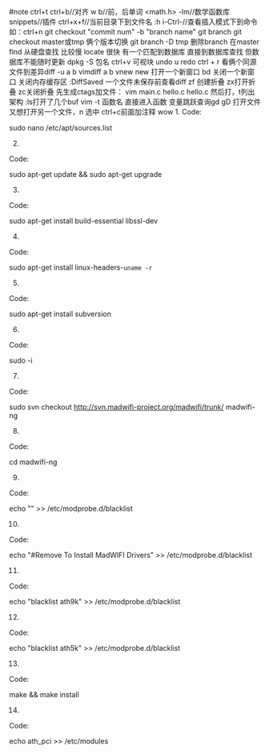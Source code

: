 #note
ctrl+t ctrl+b//对齐
w b//前，后单词
<math.h> -lm//数学函数库
snippets//插件
ctrl+x+f//当前目录下到文件名
:h i-Ctrl-<tab>//查看插入模式下到命令 如：ctrl+n
git checkout "commit num" -b "branch name"
git branch
git checkout master或tmp 俩个版本切换
git branch -D tmp 删除branch 在master
find 从硬盘查找 比较慢
locate 很快 有一个匹配到数据库 直接到数据库查找 但数据库不能随时更新
dpkg -S 包名
ctrl+v 可视块
undo u 
redo ctrl + r
看俩个同源文件到差异diff -u a b
vimdiff a b
vnew new 打开一个新窗口 bd 关闭一个新窗口  关闭内存缓存区
:DiffSaved  一个文件未保存前查看diff
zf 创建折叠  zx打开折叠 zc关闭折叠
先生成ctags加文件：
vim main.c hello.c hello.c 然后打，t列出架构 :ls打开了几个buf
vim -t 函数名 直接进入函数
变量跳跃查询gd gD
打开文件 又想打开另一个文件，n
选中 ctrl+c前面加注释
wow
1.
Code:

sudo nano /etc/apt/sources.list

 

2.
Code:

sudo apt-get update && sudo apt-get upgrade

3.
Code:

sudo apt-get install build-essential libssl-dev

4.
Code:

sudo apt-get install linux-headers-`uname -r`

5.
Code:

sudo apt-get install subversion

6.
Code:

sudo -i

7.
Code:

sudo svn checkout http://svn.madwifi-project.org/madwifi/trunk/ madwifi-ng

8.
Code:

cd madwifi-ng

9.
Code:

echo "" >> /etc/modprobe.d/blacklist

10.
Code:

echo "#Remove To Install MadWIFI Drivers" >> /etc/modprobe.d/blacklist

11.
Code:

echo "blacklist ath9k" >> /etc/modprobe.d/blacklist

12.
Code:

echo "blacklist ath5k" >> /etc/modprobe.d/blacklist

13.
Code:

make && make install

14.
Code:

echo ath_pci >> /etc/modules



